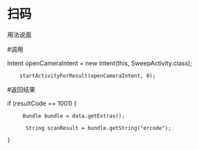 扫码
=====
用法说面
>
#调用
>
 Intent openCameraIntent = new Intent(this, SweepActivity.class);
>
        startActivityForResult(openCameraIntent, 0);
>
#返回结果
>
if (resultCode == 1001) {
 >
         Bundle bundle = data.getExtras();
 >
          String scanResult = bundle.getString("ercode");
 >
    }
